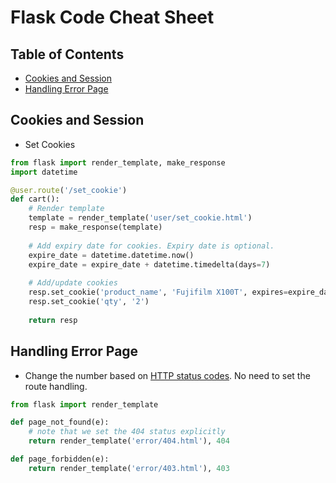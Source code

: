 # Flask Code Cheat Sheet

## Table of Contents
- [Cookies and Session](#cookies-and-session)
- [Handling Error Page](#handling-error-page)

## Cookies and Session
- Set Cookies
```python
from flask import render_template, make_response
import datetime

@user.route('/set_cookie')
def cart():
    # Render template
    template = render_template('user/set_cookie.html')
    resp = make_response(template)
    
    # Add expiry date for cookies. Expiry date is optional.
    expire_date = datetime.datetime.now()
    expire_date = expire_date + datetime.timedelta(days=7)
    
    # Add/update cookies
    resp.set_cookie('product_name', 'Fujifilm X100T', expires=expire_date)
    resp.set_cookie('qty', '2')
    
    return resp
```

## Handling Error Page
- Change the number based on [HTTP status codes](https://en.wikipedia.org/wiki/List_of_HTTP_status_codes). No need to set the route handling.
```python
from flask import render_template

def page_not_found(e):
    # note that we set the 404 status explicitly
    return render_template('error/404.html'), 404

def page_forbidden(e):
    return render_template('error/403.html'), 403
```

